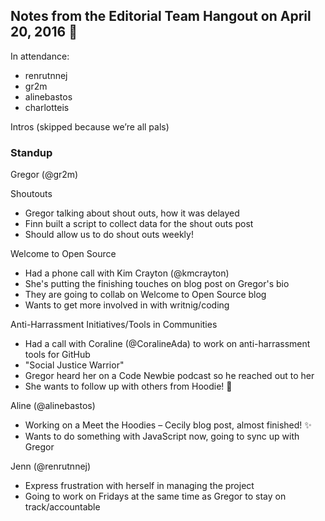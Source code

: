 ## Notes from the Editorial Team Hangout on April 20, 2016 :tada:

In attendance:
+ renrutnnej
+ gr2m
+ alinebastos
+ charlotteis

Intros (skipped because we’re all pals)

### Standup

Gregor (@gr2m)

Shoutouts
+ Gregor talking about shout outs, how it was delayed
+ Finn built a script to collect data for the shout outs post
+ Should allow us to do shout outs weekly!

Welcome to Open Source
+ Had a phone call with Kim Crayton (@kmcrayton)
+ She's putting the finishing touches on blog post on Gregor's bio
+ They are going to collab on Welcome to Open Source blog
+ Wants to get more involved in with writnig/coding

Anti-Harrassment Initiatives/Tools in Communities
+ Had a call with Coraline (@CoralineAda) to work on anti-harrassment tools for GitHub
+ "Social Justice Warrior"
+ Gregor heard her on a Code Newbie podcast so he reached out to her
+ She wants to follow up with others from Hoodie! :tada:

Aline (@alinebastos)
+ Working on a Meet the Hoodies – Cecily blog post, almost finished! :sparkles:
+ Wants to do something with JavaScript now, going to sync up with Gregor

Jenn (@renrutnnej)
+ Express frustration with herself in managing the project
+ Going to work on Fridays at the same time as Gregor to stay on track/accountable
